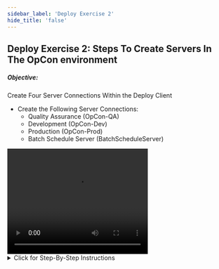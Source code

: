 ```yaml
---
sidebar_label: 'Deploy Exercise 2'
hide_title: 'false'
---
```


## Deploy Exercise 2: Steps To Create Servers In The OpCon environment

##### Objective: 

Create Four Server Connections Within the Deploy Client

- Create the Following Server Connections:
  - Quality Assurance (OpCon-QA)
  - Development (OpCon-Dev)
  - Production (OpCon-Prod)
  - Batch Schedule Server (BatchScheduleServer)

<video width="320" height="240" controls>
  <source src="imgdeploy/Deploy_CreateServers.mp4" type="video/mp4"></source>
Your browser does not support the video tag.
</video>

<details>

<summary>Click for Step-By-Step Instructions</summary>

#### Create the server record for the Quality Assurance server in our OpCon environment

1.	Open the Deploy client and log in in with the User you just created that had **Administration Privileges**
2.	Under the **Administration** section click on Servers to open the **Server Management** screen
3.	Click the **Add** button
4.	In the **Server Name** text box, enter ```OpCon-QA```
5.	From the **Server Type** dropdown list select **Quality Assurance**
6.	Check the checkbox that **Allow Transformation Rules** has been selected
7.	In the **Server Address** text box add the server address of ```az-win10-deploy```
8.	In the **Server Port** text box enter the port number used by Deploy which is ```9060```
9.	Check that the checkbox for **Using TLS** is selected
10.	In the **OpCon API Port** text box, enter the **OpCon API Port Number** which is ```600```
11. Check that the checkbox for **Using TLS** is selected
12.	Click the **Test Server Connection** button
13.	If the Server Connection was **successful** click **Save**
14.	If the Server Connection was **not successful** review the instructions or ask the Trainer for assistance

#### Create the server record for the Development server in our OpCon environment

1.	Click the **Add** button
2.	In the **Server Name** text box, enter ```OpCon-Dev```
3.	From the **Server Type** dropdown list select **Development**
4.	Check the checkbox that **Allow Transformation Rules** has been selected
5.	In the **Server Address** text box add the server IP address of ```az-win10-deploy```
6.	In the **Server Port** text box enter the port number used by Deploy which is ```9070```
7.	Check that the checkbox for **Using TLS** is selected
8.	In the **OpCon API Port** text box, enter the **OpCon API Port Number** which is ```700```
9. Check that the checkbox for **Using TLS** is selected
10.	Click the **Test Server Connection** button
11.	If the server connection was **successful** click **Save** 
12.	If the server connection was **not successful** review the instructions or ask the Trainer for assistance

#### Create the server record for the Production server in our OpCon environment

1.	Click the **Add** button
2.	In the **Server name** text box, enter ```OpCon-Prod```
3.	From the **Server Type** dropdown list select **Production**
4.	Check the checkbox that **Allow Transformation Rules** has been selected
5.	In the **Server Address** text box add the server IP address of ```az-win10-deploy```
6.	In the **Server Port** text box enter the port number used by Deploy which is ```9040```
7.	Check that the checkbox for **Using TLS** is selected
8.	In the **OpCon API Port** text box, enter the **OpCon API Port Number** which is ```443```
9. Check that the checkbox for **Using TLS** is selected
10.	Click the **Test Server Connection** button
11.	If the server connection was **successful** click Save
12.	If the server connection was **not successful** review the instructions or ask the Trainer for assistance

:::note 

The port information for BatchScheduleServer will be the same as the OpCon-Prod Server

:::

#### Create the server record for the BatchScheduleServer in our OpCon environment

1. Click the **Add** button
2. In the **Server name** text box, enter ```BatchScheduleServer```
3. From the **Server Type** dropdown list select **Production**
4. Check the checkbox that **Allow Transformation Rules** has been selected
5. In the **Server Address** text box add the server ```az-win10-deploy```
6. In the **Server Port** text box enter the port number used by Deploy which is ```9040```
7. Check that the checkbox for **Using TLS** is selected
8. In the **OpCon API Port** text box, enter the **OpCon API Port Number** which is ```443```
9. Check that the checkbox for **Using TLS** is selected
10. Click the **Test Server Connection** button
11. If the server connections was **successful** click **Save**
12. If the server connection was **not successful** review the instructions or ask the Trainer for assistance

</details>